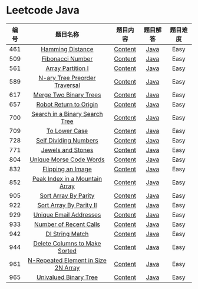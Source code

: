 # Leetcode Java 

| 编号 |                           题目名称                           |                           题目内容                           |                           题目解答                           | 题目难度 |
| :--: | :----------------------------------------------------------: | :----------------------------------------------------------: | :----------------------------------------------------------: | :------: |
| 461  | [Hamming Distance](https://leetcode.com/problems/hamming-distance) | [Content](https://github.com/ZemelZhao/Work/blob/master/java_learn/461/README.md) | [Java](https://github.com/ZemelZhao/Work/blob/master/java_learn/461/Solution.java) |   Easy   |
| 509  | [Fibonacci Number](https://leetcode.com/problems/fibonacci-number) | [Content](https://github.com/ZemelZhao/Work/blob/master/java_learn/509/README.md) | [Java](https://github.com/ZemelZhao/Work/blob/master/java_learn/509/Solution.java) |   Easy   |
| 561  | [Array Partition I](https://leetcode.com/problems/array-partition-i) | [Content](https://github.com/ZemelZhao/Work/blob/master/java_learn/561/README.md) | [Java](https://github.com/ZemelZhao/Work/blob/master/java_learn/561/Solution.java) |   Easy   |
| 589  | [N-ary Tree Preorder Traversal](https://leetcode.com/problems/n-ary-tree-preorder-traversal) | [Content](https://github.com/ZemelZhao/Work/blob/master/java_learn/589/README.md) | [Java](https://github.com/ZemelZhao/Work/blob/master/java_learn/589/Solution.java) |   Easy   |
| 617  | [Merge Two Binary Trees](https://leetcode.com/problems/merge-two-binary-trees) | [Content](https://github.com/ZemelZhao/Work/blob/master/java_learn/617/README.md) | [Java](https://github.com/ZemelZhao/Work/blob/master/java_learn/617/Solution.java) |   Easy   |
| 657  | [Robot Return to Origin](https://leetcode.com/problems/robot-return-to-origin) | [Content](https://github.com/ZemelZhao/Work/blob/master/java_learn/657/README.md) | [Java](https://github.com/ZemelZhao/Work/blob/master/java_learn/657/Solution.java) |   Easy   |
| 700  | [Search in a Binary Search Tree](https://leetcode.com/problems/search-in-a-binary-search-tree) | [Content](https://github.com/ZemelZhao/Work/blob/master/java_learn/700/README.md) | [Java](https://github.com/ZemelZhao/Work/blob/master/java_learn/700/Solution.java) |   Easy   |
| 709  | [To Lower Case](https://leetcode.com/problems/to-lower-case) | [Content](https://github.com/ZemelZhao/Work/blob/master/java_learn/709/README.md) | [Java](https://github.com/ZemelZhao/Work/blob/master/java_learn/709/Solution.java) |   Easy   |
| 728  | [Self Dividing Numbers](https://leetcode.com/problems/self-dividing-numbers) | [Content](https://github.com/ZemelZhao/Work/blob/master/java_learn/728/README.md) | [Java](https://github.com/ZemelZhao/Work/blob/master/java_learn/728/Solution.java) |   Easy   |
| 771  | [Jewels and Stones](https://leetcode.com/problems/jewels-and-stones) | [Content](https://github.com/ZemelZhao/Work/blob/master/java_learn/771/README.md) | [Java](https://github.com/ZemelZhao/Work/blob/master/java_learn/771/Solution.java) |   Easy   |
| 804  | [Unique Morse Code Words](https://leetcode.com/problems/unique-morse-code-words) | [Content](https://github.com/ZemelZhao/Work/blob/master/java_learn/804/README.md) | [Java](https://github.com/ZemelZhao/Work/blob/master/java_learn/804/Solution.java) |   Easy   |
| 832  | [Flipping an Image](https://leetcode.com/problems/flipping-an-image) | [Content](https://github.com/ZemelZhao/Work/blob/master/java_learn/832/README.md) | [Java](https://github.com/ZemelZhao/Work/blob/master/java_learn/832/Solution.java) |   Easy   |
| 852  | [Peak Index in a Mountain Array](https://leetcode.com/problems/peak-index-in-a-mountain-array) | [Content](https://github.com/ZemelZhao/Work/blob/master/java_learn/852/README.md) | [Java](https://github.com/ZemelZhao/Work/blob/master/java_learn/852/Solution.java) |   Easy   |
| 905  | [Sort Array By Parity](https://leetcode.com/problems/sort-array-by-parity) | [Content](https://github.com/ZemelZhao/Work/blob/master/java_learn/905/README.md) | [Java](https://github.com/ZemelZhao/Work/blob/master/java_learn/905/Solution.java) |   Easy   |
| 922  | [Sort Array By Parity II](https://leetcode.com/problems/sort-array-by-parity-ii) | [Content](https://github.com/ZemelZhao/Work/blob/master/java_learn/922/README.md) | [Java](https://github.com/ZemelZhao/Work/blob/master/java_learn/922/Solution.java) |   Easy   |
| 929  | [Unique Email Addresses](https://leetcode.com/problems/unique-email-addresses) | [Content](https://github.com/ZemelZhao/Work/blob/master/java_learn/929/README.md) | [Java](https://github.com/ZemelZhao/Work/blob/master/java_learn/929/Solution.java) |   Easy   |
| 933  | [Number of Recent Calls](https://leetcode.com/problems/number-of-recent-calls) | [Content](https://github.com/ZemelZhao/Work/blob/master/java_learn/933/README.md) | [Java](https://github.com/ZemelZhao/Work/blob/master/java_learn/933/Solution.java) |   Easy   |
| 942  | [DI String Match](https://leetcode.com/problems/di-string-match) | [Content](https://github.com/ZemelZhao/Work/blob/master/java_learn/942/README.md) | [Java](https://github.com/ZemelZhao/Work/blob/master/java_learn/929/Solution.java) |   Easy   |
| 944  | [Delete Columns to Make Sorted](https://leetcode.com/problems/delete-columns-to-make-sorted) | [Content](https://github.com/ZemelZhao/Work/blob/master/java_learn/944/README.md) | [Java](https://github.com/ZemelZhao/Work/blob/master/java_learn/944/Solution.java) |   Easy   |
| 961  | [N-Repeated Element in Size 2N Array](https://leetcode.com/problems/n-repeated-element-in-size-2n-array) | [Content](https://github.com/ZemelZhao/Work/blob/master/java_learn/961/README.md) | [Java](https://github.com/ZemelZhao/Work/blob/master/java_learn/961/Solution.java) |   Easy   |
| 965  | [Univalued Binary Tree](https://leetcode.com/problems/univalued-binary-tree) | [Content](https://github.com/ZemelZhao/Work/blob/master/java_learn/965/README.md) | [Java](https://github.com/ZemelZhao/Work/blob/master/java_learn/965/Solution.java) |   Easy   |

